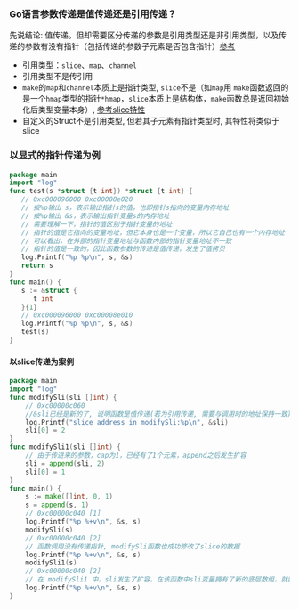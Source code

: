 ### Go语言参数传递是值传递还是引用传递？

先说结论: 值传递。但却需要区分传递的参数是引用类型还是非引用类型，以及传递的参数有没有指针（包括传递的参数子元素是否包含指针）[参考](https://www.flysnow.org/2018/02/24/golang-function-parameters-passed-by-value.html)

* 引用类型：`slice`、`map`、`channel`
* 引用类型不是传引用
* `make`的`map`和`channel`本质上是指针类型, `slice`不是（如`map`用 `make`函数返回的是一个`hmap`类型的指针`*hmap`，`slice`本质上是结构体，`make`函数总是返回初始化后类型变量本身）, [参考slice特性](/golang/slice.md)
* 自定义的Struct不是引用类型, 但若其子元素有指针类型时, 其特性将类似于slice

### 以显式的指针传递为例

```go
package main
import "log"
func test(s *struct {t int}) *struct {t int} {
   // 0xc000096000 0xc00008e020
   // 按%p输出 s，表示输出指针s的值，也即指针s指向的变量内存地址
   // 按%p输出 &s，表示输出指针变量s的内存地址
   // 需要理解一下，指针的值区别于指针变量的地址
   // 指针的值是它指向的变量地址，但它本身也是一个变量，所以它自己也有一个内存地址
   // 可以看出，在外部的指针变量地址与函数内部的指针变量地址不一致
   // 指针的值是一致的，因此函数参数的传递是值传递，发生了值拷贝
   log.Printf("%p %p\n", s, &s)
   return s
}
func main() {
   s := &struct {
      t int
   }{1}
   // 0xc000096000 0xc00008e010
   log.Printf("%p %p\n", s, &s)
   test(s)
}
```

#### 以slice传递为案例

```go
package main
import "log"
func modifySli(sli []int) {
	// 0xc00000c060
	//&sli已经是新的了, 说明函数是值传递(若为引用传递, 需要与调用时的地址保持一致)
	log.Printf("slice address in modifySli:%p\n", &sli)
	sli[0] = 2
}
func modifySli1(sli []int) {
	// 由于传进来的参数，cap为1，已经有了1个元素，append之后发生扩容
	sli = append(sli, 2)
	sli[0] = 1
}
func main() {
	s := make([]int, 0, 1)
	s = append(s, 1)
	// 0xc00000c040 [1]
	log.Printf("%p %+v\n", &s, s)
	modifySli(s)
	// 0xc00000c040 [2]
	// 函数调用没有传递指针, modifySli函数也成功修改了slice的数据
	log.Printf("%p %+v\n", &s, s)
	modifySli1(s)
	// 0xc00000c040 [2]
	// 在 modifySli1 中，sli发生了扩容，在该函数中sli变量拥有了新的底层数组，就影响不到外面的s了
	log.Printf("%p %+v\n", &s, s)
}
```



